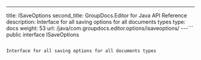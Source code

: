 ---
title: ISaveOptions
second_title: GroupDocs.Editor for Java API Reference
description: Interface for all saving options for all documents types
type: docs
weight: 53
url: /java/com.groupdocs.editor.options/isaveoptions/
---```
public interface ISaveOptions
```

Interface for all saving options for all documents types
